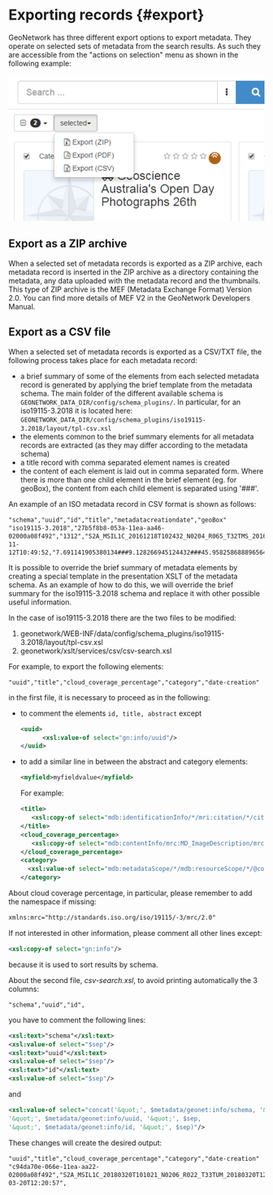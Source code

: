 # Exporting records {#export}

GeoNetwork has three different export options to export metadata. They operate on selected sets of metadata from the search results. As such they are accessible from the "actions on selection" menu as shown in the following example:

![](img/export.png)

## Export as a ZIP archive

When a selected set of metadata records is exported as a ZIP archive, each metadata record is inserted in the ZIP archive as a directory containing the metadata, any data uploaded with the metadata record and the thumbnails. This type of ZIP archive is the MEF (Metadata Exchange Format) Version 2.0. You can find more details of MEF V2 in the GeoNetwork Developers Manual.

## Export as a CSV file

When a selected set of metadata records is exported as a CSV/TXT file, the following process takes place for each metadata record:

-   a brief summary of some of the elements from each selected metadata record is generated by applying the brief template from the metadata schema. The main folder of the different available schema is `GEONETWORK_DATA_DIR/config/schema_plugins/`. In particular, for an iso19115-3.2018 it is located here: `GEONETWORK_DATA_DIR/config/schema_plugins/iso19115-3.2018/layout/tpl-csv.xsl`
-   the elements common to the brief summary elements for all metadata records are extracted (as they may differ according to the metadata schema)
-   a title record with comma separated element names is created
-   the content of each element is laid out in comma separated form. Where there is more than one child element in the brief element (eg. for geoBox), the content from each child element is separated using '###'.

An example of an ISO metadata record in CSV format is shown as follows:

``` csv
"schema","uuid","id","title","metadatacreationdate","geoBox"
"iso19115-3.2018","27b5f8b8-053a-11ea-aa46-02000a08f492","1312","S2A_MSIL1C_20161218T102432_N0204_R065_T32TMS_20161218T102606","2019-11-12T10:49:52,"7.691141905380134###9.128266945124432###45.958258688896564###46.95363733424615"
```

It is possible to override the brief summary of metadata elements by creating a special template in the presentation XSLT of the metadata schema. As an example of how to do this, we will override the brief summary for the iso19115-3.2018 schema and replace it with other possible useful information.

In the case of iso19115-3.2018 there are the two files to be modified:

1.  geonetwork/WEB-INF/data/config/schema_plugins/iso19115-3.2018/layout/tpl-csv.xsl
2.  geonetwork/xslt/services/csv/csv-search.xsl

For example, to export the following elements:

``` csv
"uuid","title","cloud_coverage_percentage","category","date-creation"
```

in the first file, it is necessary to proceed as in the following:

-   to comment the elements `id, title, abstract` except

    ``` xml
    <uuid>
          <xsl:value-of select="gn:info/uuid"/>
    </uuid>
    ```

-   to add a similar line in between the abstract and category elements:

    ``` xml
    <myfield>myfieldvalue</myfield>
    ```

    For example:

    ``` xml
    <title>
       <xsl:copy-of select="mdb:identificationInfo/*/mri:citation/*/cit:title"/>
    </title>
    <cloud_coverage_percentage>
       <xsl:copy-of select="mdb:contentInfo/mrc:MD_ImageDescription/mrc:cloudCoverPercentage/gco:Real"/>
    </cloud_coverage_percentage>
    <category>
      <xsl:value-of select="mdb:metadataScope/*/mdb:resourceScope/*/@codeListValue"/>
    </category>
    ```

About cloud coverage percentage, in particular, please remember to add the namespace if missing:

``` xml
xmlns:mrc="http://standards.iso.org/iso/19115/-3/mrc/2.0"
```

If not interested in other information, please comment all other lines except:

``` xml
<xsl:copy-of select="gn:info"/>
```

because it is used to sort results by schema.

About the second file, *csv-search.xsl*, to avoid printing automatically the 3 columns:

``` csv
"schema","uuid","id",
```

you have to comment the following lines:

``` xml
<xsl:text>"schema"</xsl:text>
<xsl:value-of select="$sep"/>
<xsl:text>"uuid"</xsl:text>
<xsl:value-of select="$sep"/>
<xsl:text>"id"</xsl:text>
<xsl:value-of select="$sep"/>
```

and

``` xml
<xsl:value-of select="concat('&quot;', $metadata/geonet:info/schema, '&quot;', $sep,
'&quot;', $metadata/geonet:info/uuid, '&quot;', $sep,
'&quot;', $metadata/geonet:info/id, '&quot;', $sep)"/>
```

These changes will create the desired output:

``` csv
"uuid","title","cloud_coverage_percentage","category","date-creation"
"c94da70e-066e-11ea-aa22-02000a08f492","S2A_MSIL1C_20180320T101021_N0206_R022_T33TUM_20180320T122057","36.0368","dataset","2018-03-20T12:20:57",
```
